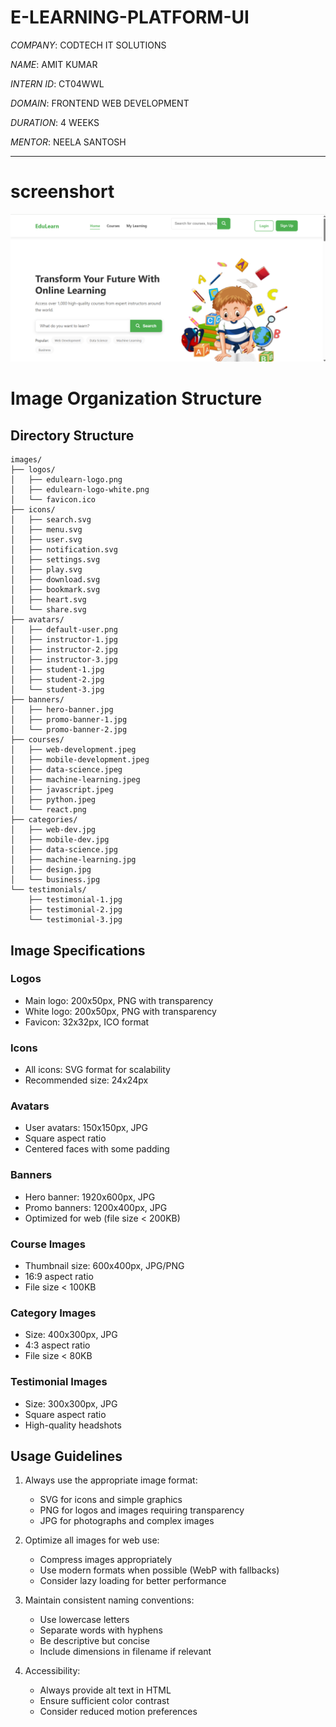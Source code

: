 # E-LEARNING-PLATFORM-UI
*COMPANY*: CODTECH IT SOLUTIONS

*NAME*: AMIT KUMAR

*INTERN ID*: CT04WWL

*DOMAIN*: FRONTEND WEB DEVELOPMENT

*DURATION*: 4 WEEKS

*MENTOR*: NEELA SANTOSH

***********************************************************************************************************************************************


# screenshort
![home page](https://github.com/amits9155/E-LEARNING-PLATFORM-UI/blob/d3b81d590a0d3cdea17440fb805b2aa1f91e3d7f/images/screenshort/Screenshot%202025-03-30%20125546.png)

 # Image Organization Structure

## Directory Structure

```
images/
├── logos/
│   ├── edulearn-logo.png
│   ├── edulearn-logo-white.png
│   └── favicon.ico
├── icons/
│   ├── search.svg
│   ├── menu.svg
│   ├── user.svg
│   ├── notification.svg
│   ├── settings.svg
│   ├── play.svg
│   ├── download.svg
│   ├── bookmark.svg
│   ├── heart.svg
│   └── share.svg
├── avatars/
│   ├── default-user.png
│   ├── instructor-1.jpg
│   ├── instructor-2.jpg
│   ├── instructor-3.jpg
│   ├── student-1.jpg
│   ├── student-2.jpg
│   └── student-3.jpg
├── banners/
│   ├── hero-banner.jpg
│   ├── promo-banner-1.jpg
│   └── promo-banner-2.jpg
├── courses/
│   ├── web-development.jpeg
│   ├── mobile-development.jpeg
│   ├── data-science.jpeg
│   ├── machine-learning.jpeg
│   ├── javascript.jpeg
│   ├── python.jpeg
│   └── react.png
├── categories/
│   ├── web-dev.jpg
│   ├── mobile-dev.jpg
│   ├── data-science.jpg
│   ├── machine-learning.jpg
│   ├── design.jpg
│   └── business.jpg
└── testimonials/
    ├── testimonial-1.jpg
    ├── testimonial-2.jpg
    └── testimonial-3.jpg
```

## Image Specifications

### Logos
- Main logo: 200x50px, PNG with transparency
- White logo: 200x50px, PNG with transparency
- Favicon: 32x32px, ICO format

### Icons
- All icons: SVG format for scalability
- Recommended size: 24x24px

### Avatars
- User avatars: 150x150px, JPG
- Square aspect ratio
- Centered faces with some padding

### Banners
- Hero banner: 1920x600px, JPG
- Promo banners: 1200x400px, JPG
- Optimized for web (file size < 200KB)

### Course Images
- Thumbnail size: 600x400px, JPG/PNG
- 16:9 aspect ratio
- File size < 100KB

### Category Images
- Size: 400x300px, JPG
- 4:3 aspect ratio
- File size < 80KB

### Testimonial Images
- Size: 300x300px, JPG
- Square aspect ratio
- High-quality headshots

## Usage Guidelines

1. Always use the appropriate image format:
   - SVG for icons and simple graphics
   - PNG for logos and images requiring transparency
   - JPG for photographs and complex images
   
2. Optimize all images for web use:
   - Compress images appropriately
   - Use modern formats when possible (WebP with fallbacks)
   - Consider lazy loading for better performance

3. Maintain consistent naming conventions:
   - Use lowercase letters
   - Separate words with hyphens
   - Be descriptive but concise
   - Include dimensions in filename if relevant

4. Accessibility:
   - Always provide alt text in HTML
   - Ensure sufficient color contrast
   - Consider reduced motion preferences 
